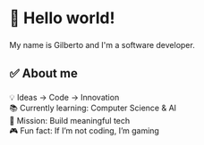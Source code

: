 <h1 align="left">👋 Hello world!</h1>

###

<p align="left">My name is Gilberto and I'm a software developer.</p>

###

<h2 align="left">✅ About me</h2>

###

<p align="left">💡 Ideas → Code → Innovation<br>📚 Currently learning: Computer Science & AI<br>🎯 Mission: Build meaningful tech<br>🎮 Fun fact: If I’m not coding, I’m gaming</p>

###
